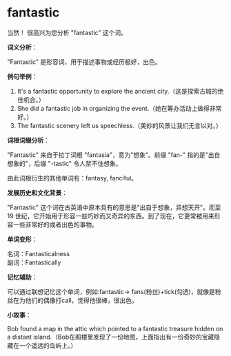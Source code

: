 # fantastic

当然！ 很高兴为您分析 "fantastic" 这个词。

  

**词义分析**：

  

"Fantastic" 是形容词，用于描述事物或经历极好，出色。

  

**例句举例**：

  

1.  It's a fantastic opportunity to explore the ancient city.（这是探索古城的绝佳机会。）
2.  She did a fantastic job in organizing the event.（她在筹办活动上做得非常好。）
3.  The fantastic scenery left us speechless.（美妙的风景让我们无言以对。）

  

**词根词缀分析**：

  

"Fantastic" 来自于拉丁词根 "fantasia"，意为"想象"。前缀 "fan-" 指的是"出自想象的"，后缀 "-tastic" 令人禁不住想象。

  

由此词根衍生的其他单词有：fantasy, fanciful。

  

**发展历史和文化背景**：

  

"Fantastic" 这个词在古英语中原本具有的意思是"出自于想象，异想天开"。而至 19 世纪，它开始用于形容一些巧妙而又奇异的东西。到了现在，它更常被用来形容一些非常好的或者出色的事物。

  

**单词变形**：

  

名词：Fantasticalness  
副词：Fantastically

  

**记忆辅助**：

  

可以通过联想记忆这个单词，例如:fantastic-> fans(粉丝)+tick(勾选)，就像是粉丝在为他们的偶像打call，觉得他很棒，很出色。

  

**小故事**：

  

Bob found a map in the attic which pointed to a fantastic treasure hidden on a distant island.（Bob在阁楼里发现了一份地图，上面指出有一份奇妙的宝藏隐藏在一个遥远的岛屿上。）
